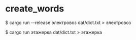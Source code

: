 # create_words

$ cargo run --release электровоз dat/dict.txt > электровоз

$ cargo run этажерка dat/dict.txt > этажерка

